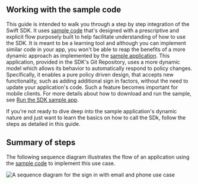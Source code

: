 ## Working with the sample code

This guide is intended to walk you through a step by step integration
of the Swift SDK. It uses [sample code](#sample-code) that's designed with
a prescriptive and explicit flow purposely built to help facilitate understanding
of how to use the SDK. It is meant to be a learning tool and although you
can implement similar code in your app, you won't be able to reap the
benefits of a more dynamic approach as implemented by the
[sample application](/docs/guides/oie-embedded-sdk-run-sample/ios/main/).
This application, provided in the SDK's Git Repository, uses a more
dynamic model which allows its behavior to automatically respond to policy
changes. Specifically, it enables a pure policy driven design, that accepts new functionality,
such as adding additional sign in factors, without the need to update your application's
code. Such a feature becomes important for mobile clients. For more details about how to
download and run the sample, see
[Run the SDK sample app](/docs/guides/oie-embedded-sdk-run-sample/ios/main/).

If you're not ready to dive deep into the sample application's dynamic nature
and just want to learn the basics on how to call the SDk, follow the steps as detailed
in this guide.

## Summary of steps

The following sequence diagram illustrates the flow of an application using the
[sample code](#sample-code) to implement this use case.

<div class="common-image-format">

![A sequence diagram for the sign in with email and phone use case](/img/oie-embedded-sdk/oie-embedded-sdk-use-case-swift-basic-sign-in-pwd.png
 "Sign in with email and phone diagram")

</div>

